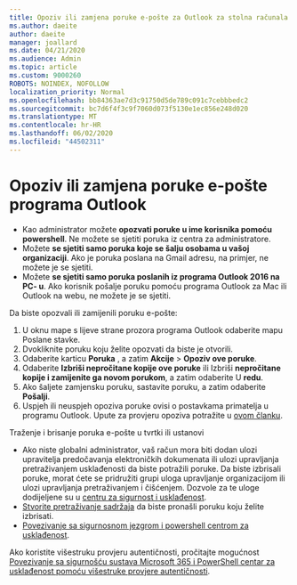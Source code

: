 ```yaml
---
title: Opoziv ili zamjena poruke e-pošte za Outlook za stolna računala
ms.author: daeite
author: daeite
manager: joallard
ms.date: 04/21/2020
ms.audience: Admin
ms.topic: article
ms.custom: 9000260
ROBOTS: NOINDEX, NOFOLLOW
localization_priority: Normal
ms.openlocfilehash: bb84363ae7d3c91750d5de789c091c7cebbbedc2
ms.sourcegitcommit: bc7d6f4f3c9f7060d073f5130e1ec856e248d020
ms.translationtype: MT
ms.contentlocale: hr-HR
ms.lasthandoff: 06/02/2020
ms.locfileid: "44502311"
---
```

# <a name="recall-or-replace-an-outlook-email-message"></a>Opoziv ili zamjena poruke e-pošte programa Outlook

- Kao administrator možete **opozvati poruke u ime korisnika pomoću powershell**. Ne možete se sjetiti poruka iz centra za administratore.
- Možete **se sjetiti samo poruka koje se šalju osobama u vašoj organizaciji**. Ako je poruka poslana na Gmail adresu, na primjer, ne možete je se sjetiti.
- Možete **se sjetiti samo poruka poslanih iz programa Outlook 2016 na PC- u**. Ako korisnik pošalje poruku pomoću programa Outlook za Mac ili Outlook na webu, ne možete je se sjetiti.

Da biste opozvali ili zamijenili poruku e-pošte:

1. U oknu mape s lijeve strane prozora programa Outlook odaberite mapu Poslane stavke.
1. Dvokliknite poruku koju želite opozvati da biste je otvorili.
1. Odaberite karticu **Poruka** , a zatim **Akcije**  >  **Opoziv ove poruke**.
1. Odaberite **Izbriši nepročitane kopije ove poruke** ili Izbriši **nepročitane kopije i zamijenite ga novom porukom**, a zatim odaberite U **redu**.
1. Ako šaljete zamjensku poruku, sastavite poruku, a zatim odaberite **Pošalji**.
1. Uspjeh ili neuspjeh opoziva poruke ovisi o postavkama primatelja u programu Outlook. Upute za provjeru opoziva potražite u [ovom članku](https://support.office.com/article/35027f88-d655-4554-b4f8-6c0729a723a0).

Traženje i brisanje poruka e-pošte u tvrtki ili ustanovi

- Ako niste globalni administrator, vaš račun mora biti dodan ulozi upravitelja predočavanja elektroničkih dokumenata ili ulozi upravljanja pretraživanjem usklađenosti da biste potražili poruke. Da biste izbrisali poruke, morat ćete se pridružiti grupi uloga upravljanje organizacijom ili ulozi upravljanja pretraživanjem i čišćenjem. Dozvole za te uloge dodijeljene su u [centru za sigurnost i usklađenost](https://go.microsoft.com/fwlink/?linkid=2083731).
- [Stvorite pretraživanje sadržaja](https://docs.microsoft.com/microsoft-365/compliance/content-search) da biste pronašli poruku koju želite izbrisati.
- [Povezivanje sa sigurnosnom jezgrom i powershell centrom za usklađenost](https://docs.microsoft.com/powershell/exchange/office-365-scc/connect-to-scc-powershell/connect-to-scc-powershell?view=exchange-ps).

Ako koristite višestruku provjeru autentičnosti, pročitajte mogućnost [Povezivanje sa sigurnošću sustava Microsoft 365 i PowerShell centar za usklađenost pomoću višestruke provjere autentičnosti](https://docs.microsoft.com/powershell/exchange/office-365-scc/connect-to-scc-powershell/mfa-connect-to-scc-powershell?view=exchange-ps).
